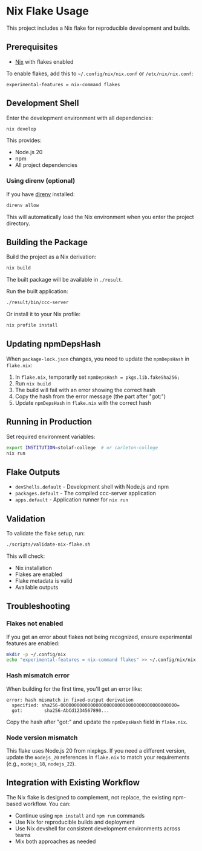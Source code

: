 # Nix Flake Usage

This project includes a Nix flake for reproducible development and builds.

## Prerequisites

- [Nix](https://nixos.org/download.html) with flakes enabled

To enable flakes, add this to `~/.config/nix/nix.conf` or `/etc/nix/nix.conf`:
```
experimental-features = nix-command flakes
```

## Development Shell

Enter the development environment with all dependencies:

```bash
nix develop
```

This provides:
- Node.js 20
- npm
- All project dependencies

### Using direnv (optional)

If you have [direnv](https://direnv.net/) installed:

```bash
direnv allow
```

This will automatically load the Nix environment when you enter the project directory.

## Building the Package

Build the project as a Nix derivation:

```bash
nix build
```

The built package will be available in `./result`.

Run the built application:

```bash
./result/bin/ccc-server
```

Or install it to your Nix profile:

```bash
nix profile install
```

## Updating npmDepsHash

When `package-lock.json` changes, you need to update the `npmDepsHash` in `flake.nix`:

1. In `flake.nix`, temporarily set `npmDepsHash = pkgs.lib.fakeSha256;`
2. Run `nix build`
3. The build will fail with an error showing the correct hash
4. Copy the hash from the error message (the part after "got:")
5. Update `npmDepsHash` in `flake.nix` with the correct hash

## Running in Production

Set required environment variables:

```bash
export INSTITUTION=stolaf-college  # or carleton-college
nix run
```

## Flake Outputs

- `devShells.default` - Development shell with Node.js and npm
- `packages.default` - The compiled ccc-server application
- `apps.default` - Application runner for `nix run`

## Validation

To validate the flake setup, run:

```bash
./scripts/validate-nix-flake.sh
```

This will check:
- Nix installation
- Flakes are enabled
- Flake metadata is valid
- Available outputs

## Troubleshooting

### Flakes not enabled

If you get an error about flakes not being recognized, ensure experimental features are enabled:

```bash
mkdir -p ~/.config/nix
echo "experimental-features = nix-command flakes" >> ~/.config/nix/nix.conf
```

### Hash mismatch error

When building for the first time, you'll get an error like:

```
error: hash mismatch in fixed-output derivation
  specified: sha256-0000000000000000000000000000000000000000000=
  got:        sha256-AbCd1234567890...
```

Copy the hash after "got:" and update the `npmDepsHash` field in `flake.nix`.

### Node version mismatch

This flake uses Node.js 20 from nixpkgs. If you need a different version, update the `nodejs_20` references in `flake.nix` to match your requirements (e.g., `nodejs_18`, `nodejs_22`).

## Integration with Existing Workflow

The Nix flake is designed to complement, not replace, the existing npm-based workflow. You can:

- Continue using `npm install` and `npm run` commands
- Use Nix for reproducible builds and deployment
- Use Nix devshell for consistent development environments across teams
- Mix both approaches as needed
